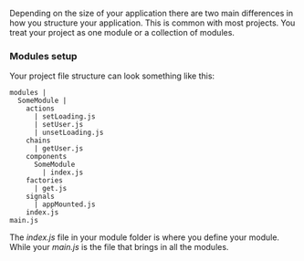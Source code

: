 Depending on the size of your application there are two main differences in how you structure your application. This is common with most projects. You treat your project as one module or a collection of modules.

### Modules setup

Your project file structure can look something like this:

```
modules |
  SomeModule |
    actions
      | setLoading.js
      | setUser.js
      | unsetLoading.js
    chains
      | getUser.js
    components
      SomeModule
        | index.js
    factories
      | get.js
    signals
      | appMounted.js
    index.js
main.js
```

The *index.js* file in your module folder is where you define your module. While your *main.js* is the file that brings in all the modules.
